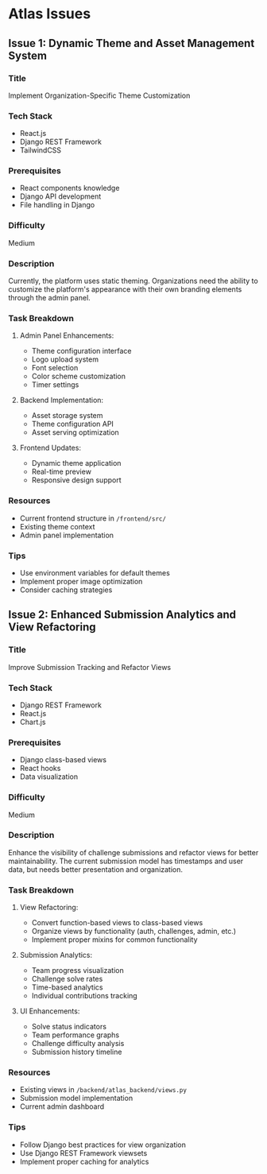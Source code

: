 # Atlas Issues

## Issue 1: Dynamic Theme and Asset Management System

### Title
Implement Organization-Specific Theme Customization

### Tech Stack
- React.js
- Django REST Framework
- TailwindCSS

### Prerequisites
- React components knowledge
- Django API development
- File handling in Django

### Difficulty
Medium

### Description
Currently, the platform uses static theming. Organizations need the ability to customize the platform's appearance with their own branding elements through the admin panel.

### Task Breakdown
1. Admin Panel Enhancements:
   - Theme configuration interface
   - Logo upload system
   - Font selection
   - Color scheme customization
   - Timer settings

2. Backend Implementation:
   - Asset storage system
   - Theme configuration API
   - Asset serving optimization

3. Frontend Updates:
   - Dynamic theme application
   - Real-time preview
   - Responsive design support

### Resources
- Current frontend structure in `/frontend/src/`
- Existing theme context
- Admin panel implementation

### Tips
- Use environment variables for default themes
- Implement proper image optimization
- Consider caching strategies

## Issue 2: Enhanced Submission Analytics and View Refactoring

### Title
Improve Submission Tracking and Refactor Views

### Tech Stack
- Django REST Framework
- React.js
- Chart.js

### Prerequisites
- Django class-based views
- React hooks
- Data visualization

### Difficulty
Medium

### Description
Enhance the visibility of challenge submissions and refactor views for better maintainability. The current submission model has timestamps and user data, but needs better presentation and organization.

### Task Breakdown
1. View Refactoring:
   - Convert function-based views to class-based views
   - Organize views by functionality (auth, challenges, admin, etc.)
   - Implement proper mixins for common functionality

2. Submission Analytics:
   - Team progress visualization
   - Challenge solve rates
   - Time-based analytics
   - Individual contributions tracking

3. UI Enhancements:
   - Solve status indicators
   - Team performance graphs
   - Challenge difficulty analysis
   - Submission history timeline

### Resources
- Existing views in `/backend/atlas_backend/views.py`
- Submission model implementation
- Current admin dashboard

### Tips
- Follow Django best practices for view organization
- Use Django REST Framework viewsets
- Implement proper caching for analytics
